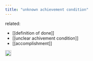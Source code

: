 ```yaml
---
title: "unknown achievement condition"
---
```


related:

- [[definition of done]]
- [[unclear achivement condition]]
- [[accomplishment]]

<img src='https://scrapbox.io/api/pages/nishio-en/en/icon' alt='en.icon' height="19.5"/>